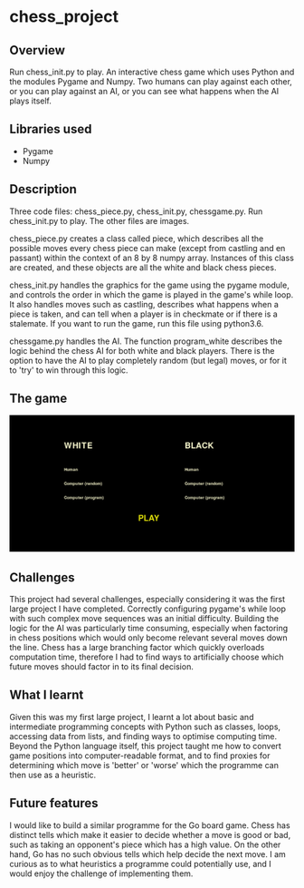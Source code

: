 # chess_project

## Overview
Run chess_init.py to play. An interactive chess game which uses Python and the modules Pygame and Numpy. Two humans can play against each other, or you can play against an AI, or you can see what happens when the AI plays itself.

## Libraries used
- Pygame
- Numpy

## Description
Three code files: chess_piece.py, chess_init.py, chessgame.py. Run chess_init.py to play.
The other files are images.

chess_piece.py creates a class called piece, which describes all the possible moves every chess piece can make (except from castling and en passant) within the context of an 8 by 8 numpy array. Instances of this class are created, and these objects are all the white and black chess pieces.

chess_init.py handles the graphics for the game using the pygame module, and controls the order in which the game is played in the game's while loop. It also handles moves such as castling, describes what happens when a piece is taken, and can tell when a player is in checkmate or if there is a stalemate. If you want to run the game, run this file using python3.6.

chessgame.py handles the AI. The function program_white describes the logic behind the chess AI for both white and black players. There is the option to have the AI to play completely random (but legal) moves, or for it to 'try' to win through this logic.

## The game
![alt text](https://github.com/gfowle201926762/chess_project/blob/main/Screenshot%202022-01-03%20at%2012.32.21.png?raw=true)

## Challenges
This project had several challenges, especially considering it was the first large project I have completed. Correctly configuring pygame's while loop with such complex move sequences was an initial difficulty. Building the logic for the AI was particularly time consuming, especially when factoring in chess positions which would only become relevant several moves down the line. Chess has a large branching factor which quickly overloads computation time, therefore I had to find ways to artificially choose which future moves should factor in to its final decision.

## What I learnt
Given this was my first large project, I learnt a lot about basic and intermediate programming concepts with Python such as classes, loops, accessing data from lists, and finding ways to optimise computing time. Beyond the Python language itself, this project taught me how to convert game positions into computer-readable format, and to find proxies for determining which move is 'better' or 'worse' which the programme can then use as a heuristic.

## Future features
I would like to build a similar programme for the Go board game. Chess has distinct tells which make it easier to decide whether a move is good or bad, such as taking an opponent's piece which has a high value. On the other hand, Go has no such obvious tells which help decide the next move. I am curious as to what heuristics a programme could potentially use, and I would enjoy the challenge of implementing them.
